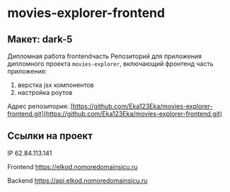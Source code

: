 # movies-explorer-frontend
## Макет: dark-5
Дипломная работа frontendчасть
Репозиторий для приложения дипломного проекта `movies-explorer`, включающий фронтенд часть приложения:
1) верстка jsx компонентов
2) настройка роутов

Адрес репозитория: [https://github.com/Eka123Eka/movies-explorer-frontend.git](https://github.com/Eka123Eka/movies-explorer-frontend.git)

## Ссылки на проект

IP 62.84.113.141

Frontend https://elkod.nomoredomainsicu.ru

Backend https://api.elkod.nomoredomainsicu.ru

